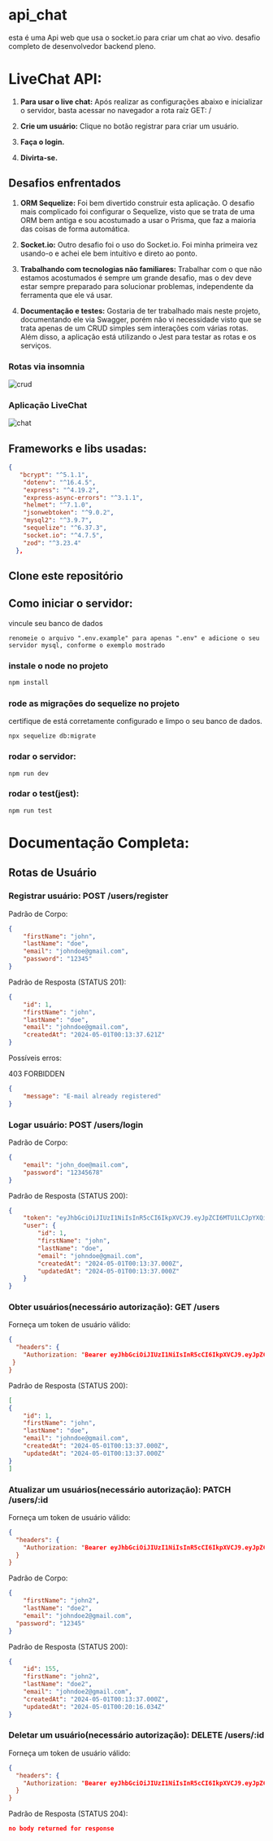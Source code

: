 # api_chat
 esta é uma Api web que usa o socket.io para criar um chat ao vivo. desafio completo de desenvolvedor backend pleno.

# LiveChat API:

1. **Para usar o live chat:**
   Após realizar as configurações abaixo e inicializar o servidor, basta acessar no navegador a rota raíz GET: /

2. **Crie um usuário:**
   Clique no botão registrar para criar um usuário.

3. **Faça o login.**

4. **Divirta-se.**

## Desafios enfrentados

1. **ORM Sequelize:**
   Foi bem divertido construir esta aplicação. O desafio mais complicado foi configurar o Sequelize, visto que se trata de uma ORM bem antiga e sou acostumado a usar o Prisma, que faz a maioria das coisas de forma automática.

2. **Socket.io:**
   Outro desafio foi o uso do Socket.io. Foi minha primeira vez usando-o e achei ele bem intuitivo e direto ao ponto.

3. **Trabalhando com tecnologias não familiares:**
   Trabalhar com o que não estamos acostumados é sempre um grande desafio, mas o dev deve estar sempre preparado para solucionar problemas, independente da ferramenta que ele vá usar.

4. **Documentação e testes:**
   Gostaria de ter trabalhado mais neste projeto, documentando ele via Swagger, porém não vi necessidade visto que se trata apenas de um CRUD simples sem interações com várias rotas. Além disso, a aplicação está utilizando o Jest para testar as rotas e os serviços.

### Rotas via insomnia

![crud](./src/assets/crud.gif)

### Aplicação LiveChat

![chat](./src/assets/chat.gif)

## Frameworks e libs usadas:
```json
{
   "bcrypt": "^5.1.1",
    "dotenv": "^16.4.5",
    "express": "^4.19.2",
    "express-async-errors": "^3.1.1",
    "helmet": "^7.1.0",
    "jsonwebtoken": "^9.0.2",
    "mysql2": "^3.9.7",
    "sequelize": "^6.37.3",
    "socket.io": "^4.7.5",
    "zod": "^3.23.4"
  },
```

## Clone este repositório

## Como iniciar o servidor:

vincule seu banco de dados
```
renomeie o arquivo ".env.example" para apenas ".env" e adicione o seu servidor mysql, conforme o exemplo mostrado
```

### instale o node no projeto
```javascript
npm install
```

### rode as migrações do sequelize no projeto
certifique de está corretamente configurado e limpo o seu banco de dados.
```
npx sequelize db:migrate
```

### rodar o servidor:
```
npm run dev
```

### rodar o test(jest):
```
npm run test
```

# Documentação Completa:

## Rotas de Usuário

### Registrar usuário: POST /users/register

Padrão de Corpo:
```json
{
	"firstName": "john",
	"lastName": "doe",
	"email": "johndoe@gmail.com",
	"password": "12345"
}
```

Padrão de Resposta (STATUS 201):
```json
{
	"id": 1,
	"firstName": "john",
	"lastName": "doe",
	"email": "johndoe@gmail.com",
	"createdAt": "2024-05-01T00:13:37.621Z"
}

```
Possíveis erros:

403 FORBIDDEN

```json
{
	"message": "E-mail already registered"
}
```

### Logar usuário: POST /users/login

Padrão de Corpo:
```json
{
	"email": "john_doe@mail.com",
	"password": "12345678"
}
```

Padrão de Resposta (STATUS 200):
```json
{
	"token": "eyJhbGciOiJIUzI1NiIsInR5cCI6IkpXVCJ9.eyJpZCI6MTU1LCJpYXQiOjE3MTQ1MjI0ODQsImV4cCI6MTcxNzExNDQ4NH0.nUersErXnjOdvdyx5hC7t3bXXx6JA3ESDga3FukCn_w",
	"user": {
		"id": 1,
		"firstName": "john",
		"lastName": "doe",
		"email": "johndoe@gmail.com",
		"createdAt": "2024-05-01T00:13:37.000Z",
		"updatedAt": "2024-05-01T00:13:37.000Z"
	}
}
```

### Obter usuários(necessário autorização): GET /users
Forneça um token de usuário válido:
```json
{
  "headers": {
    "Authorization: "Bearer eyJhbGciOiJIUzI1NiIsInR5cCI6IkpXVCJ9.eyJpZCI6MiwiaWF0IjoxNzA4NTQ2MDQzfQ.pDcRf1yu1XmVaIrRLOBoa6O_8Ukl1lxX-6lkxwcJRtI"
 }
}
```

Padrão de Resposta (STATUS 200):
```json
[
{
	"id": 1,
	"firstName": "john",
	"lastName": "doe",
	"email": "johndoe@gmail.com",
	"createdAt": "2024-05-01T00:13:37.000Z",
	"updatedAt": "2024-05-01T00:13:37.000Z"
}
]
```


### Atualizar um usuários(necessário autorização): PATCH /users/:id
Forneça um token de usuário válido:
```json
{
  "headers": {
    "Authorization: "Bearer eyJhbGciOiJIUzI1NiIsInR5cCI6IkpXVCJ9.eyJpZCI6MiwiaWF0IjoxNzA4NTQ2MDQzfQ.pDcRf1yu1XmVaIrRLOBoa6O_8Ukl1lxX-6lkxwcJRtI"
  }
}
```

Padrão de Corpo:
```json
{
	"firstName": "john2",
	"lastName": "doe2",
	"email": "johndoe2@gmail.com",
  "password": "12345"
}
```

Padrão de Resposta (STATUS 200):
```json
{
	"id": 155,
	"firstName": "john2",
	"lastName": "doe2",
	"email": "johndoe2@gmail.com",
	"createdAt": "2024-05-01T00:13:37.000Z",
	"updatedAt": "2024-05-01T00:20:16.034Z"
}
```

### Deletar um usuário(necessário autorização): DELETE /users/:id
Forneça um token de usuário válido:
```json
{
  "headers": {
    "Authorization: "Bearer eyJhbGciOiJIUzI1NiIsInR5cCI6IkpXVCJ9.eyJpZCI6MiwiaWF0IjoxNzA4NTQ2MDQzfQ.pDcRf1yu1XmVaIrRLOBoa6O_8Ukl1lxX-6lkxwcJRtI"
  }
}
```

Padrão de Resposta (STATUS 204):
```json
no body returned for response
```
